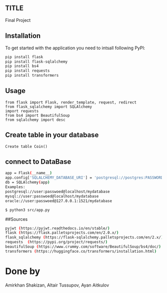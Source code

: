 ## TITLE

Final Project
## Installation

To get started with the application you need to intsall following PyPl:
``` bash 
pip install flask
pip install flask-sqlalchemy
pip install bs4
pip install requests
pip install transformers
```

## Usage
```
from flask import Flask, render_template, request, redirect
from flask_sqlalchemy import SQLAlchemy
import requests
from bs4 import BeautifulSoup
from sqlalchemy import desc
```

## Create table in your database
```
Create table Coin()
```

## connect to DataBase
```bash
app = Flask(__name__)
app.config['SQLALCHEMY_DATABASE_URI'] = 'postgresql://postgres:PASSWORD@localhost/CoinMarket'
db = SQLAlchemy(app)
Examples:
postgresql://user:passwoed@localhost/mydatabase
mysql://user:passwoed@localhost/mydatabase
oracle://user:passwoed@127.0.0.1:1521/mydatabase
```

```shell
$ python3 src/app.py
```

##Sources
```bash
pyjwt (https://pyjwt.readthedocs.io/en/stable/)
flask (https://flask.palletsprojects.com/en/2.0.x/)
flask_sqlalchemy (https://flask-sqlalchemy.palletsprojects.com/en/2.x/)
requests  (https://pypi.org/project/requests/)
beautifulSoup (https://www.crummy.com/software/BeautifulSoup/bs4/doc/)
transformers (https://huggingface.co/transformers/installation.html)
```

# Done by
Amirkhan Shakizan, Altair Tussupov, Ayan Aitkulov
